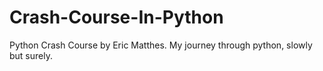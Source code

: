 # Crash-Course-In-Python
Python Crash Course by Eric Matthes. My journey through python, slowly but surely.
